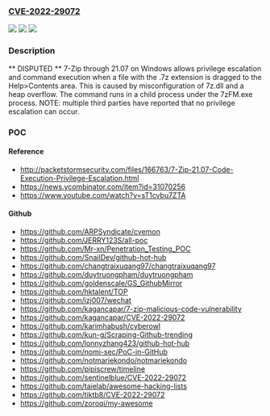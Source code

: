 ### [CVE-2022-29072](https://cve.mitre.org/cgi-bin/cvename.cgi?name=CVE-2022-29072)
![](https://img.shields.io/static/v1?label=Product&message=n%2Fa&color=blue)
![](https://img.shields.io/static/v1?label=Version&message=n%2Fa&color=blue)
![](https://img.shields.io/static/v1?label=Vulnerability&message=n%2Fa&color=brighgreen)

### Description

** DISPUTED ** 7-Zip through 21.07 on Windows allows privilege escalation and command execution when a file with the .7z extension is dragged to the Help>Contents area. This is caused by misconfiguration of 7z.dll and a heap overflow. The command runs in a child process under the 7zFM.exe process. NOTE: multiple third parties have reported that no privilege escalation can occur.

### POC

#### Reference
- http://packetstormsecurity.com/files/166763/7-Zip-21.07-Code-Execution-Privilege-Escalation.html
- https://news.ycombinator.com/item?id=31070256
- https://www.youtube.com/watch?v=sT1cvbu7ZTA

#### Github
- https://github.com/ARPSyndicate/cvemon
- https://github.com/JERRY123S/all-poc
- https://github.com/Mr-xn/Penetration_Testing_POC
- https://github.com/SnailDev/github-hot-hub
- https://github.com/changtraixuqang97/changtraixuqang97
- https://github.com/duytruongpham/duytruongpham
- https://github.com/goldenscale/GS_GithubMirror
- https://github.com/hktalent/TOP
- https://github.com/izj007/wechat
- https://github.com/kagancapar/7-zip-malicious-code-vulnerability
- https://github.com/kagancapar/CVE-2022-29072
- https://github.com/karimhabush/cyberowl
- https://github.com/kun-g/Scraping-Github-trending
- https://github.com/lonnyzhang423/github-hot-hub
- https://github.com/nomi-sec/PoC-in-GitHub
- https://github.com/notmariekondo/notmariekondo
- https://github.com/pipiscrew/timeline
- https://github.com/sentinelblue/CVE-2022-29072
- https://github.com/taielab/awesome-hacking-lists
- https://github.com/tiktb8/CVE-2022-29072
- https://github.com/zoroqi/my-awesome


